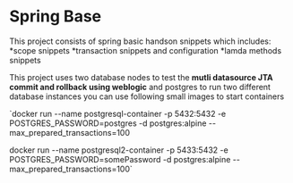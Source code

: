 
# Spring Base #

This project consists of spring basic handson snippets which includes:
	*scope snippets
	*transaction snippets and configuration
	*lamda methods snippets


This project uses two database nodes to test the **mutli datasource JTA commit and rollback using weblogic** and postgres
to run two different database instances you can use following small images to start containers

`docker run --name postgresql-container -p 5432:5432 -e POSTGRES_PASSWORD=postgres -d postgres:alpine --max_prepared_transactions=100

docker run --name postgresql2-container -p 5433:5432 -e POSTGRES_PASSWORD=somePassword -d postgres:alpine --max_prepared_transactions=100`